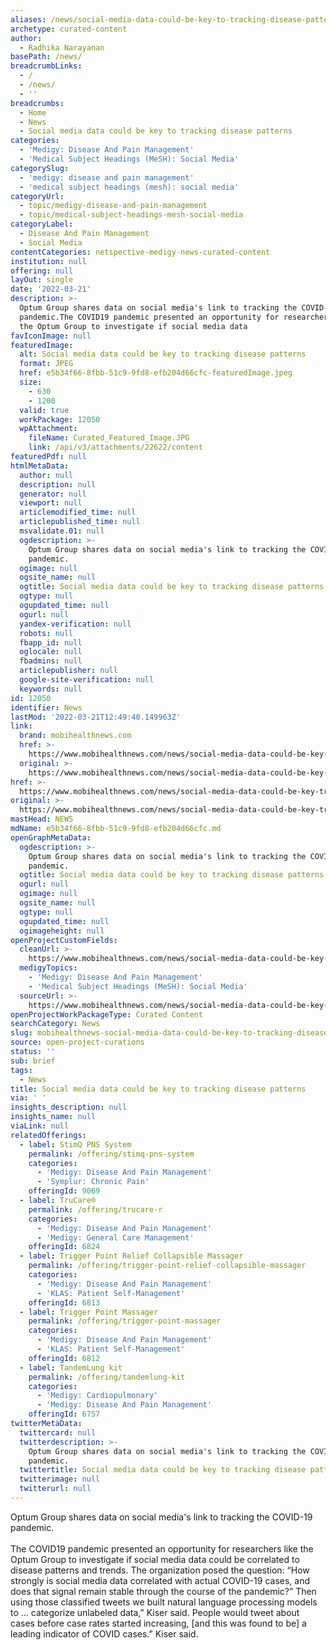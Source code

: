 ```yaml
---
aliases: /news/social-media-data-could-be-key-to-tracking-disease-patterns
archetype: curated-content
author:
  - Radhika Narayanan
basePath: /news/
breadcrumbLinks:
  - /
  - /news/
  - ''
breadcrumbs:
  - Home
  - News
  - Social media data could be key to tracking disease patterns
categories:
  - 'Medigy: Disease And Pain Management'
  - 'Medical Subject Headings (MeSH): Social Media'
categorySlug:
  - 'medigy: disease and pain management'
  - 'medical subject headings (mesh): social media'
categoryUrl:
  - topic/medigy-disease-and-pain-management
  - topic/medical-subject-headings-mesh-social-media
categoryLabel:
  - Disease And Pain Management
  - Social Media
contentCategories: netspective-medigy-news-curated-content
institution: null
offering: null
layOut: single
date: '2022-03-21'
description: >-
  Optum Group shares data on social media's link to tracking the COVID-19
  pandemic.The COVID19 pandemic presented an opportunity for researchers like
  the Optum Group to investigate if social media data 
favIconImage: null
featuredImage:
  alt: Social media data could be key to tracking disease patterns
  format: JPEG
  href: e5b34f66-8fbb-51c9-9fd8-efb204d66cfc-featuredImage.jpeg
  size:
    - 630
    - 1200
  valid: true
  workPackage: 12050
  wpAttachment:
    fileName: Curated_Featured_Image.JPG
    link: /api/v3/attachments/22622/content
featuredPdf: null
htmlMetaData:
  author: null
  description: null
  generator: null
  viewport: null
  articlemodified_time: null
  articlepublished_time: null
  msvalidate.01: null
  ogdescription: >-
    Optum Group shares data on social media's link to tracking the COVID-19
    pandemic.
  ogimage: null
  ogsite_name: null
  ogtitle: Social media data could be key to tracking disease patterns
  ogtype: null
  ogupdated_time: null
  ogurl: null
  yandex-verification: null
  robots: null
  fbapp_id: null
  oglocale: null
  fbadmins: null
  articlepublisher: null
  google-site-verification: null
  keywords: null
id: 12050
identifier: News
lastMod: '2022-03-21T12:49:40.149963Z'
link:
  brand: mobihealthnews.com
  href: >-
    https://www.mobihealthnews.com/news/social-media-data-could-be-key-tracking-disease-patterns
  original: >-
    https://www.mobihealthnews.com/news/social-media-data-could-be-key-tracking-disease-patterns
href: >-
  https://www.mobihealthnews.com/news/social-media-data-could-be-key-tracking-disease-patterns
original: >-
  https://www.mobihealthnews.com/news/social-media-data-could-be-key-tracking-disease-patterns
mastHead: NEWS
mdName: e5b34f66-8fbb-51c9-9fd8-efb204d66cfc.md
openGraphMetaData:
  ogdescription: >-
    Optum Group shares data on social media's link to tracking the COVID-19
    pandemic.
  ogtitle: Social media data could be key to tracking disease patterns
  ogurl: null
  ogimage: null
  ogsite_name: null
  ogtype: null
  ogupdated_time: null
  ogimageheight: null
openProjectCustomFields:
  cleanUrl: >-
    https://www.mobihealthnews.com/news/social-media-data-could-be-key-tracking-disease-patterns
  medigyTopics:
    - 'Medigy: Disease And Pain Management'
    - 'Medical Subject Headings (MeSH): Social Media'
  sourceUrl: >-
    https://www.mobihealthnews.com/news/social-media-data-could-be-key-tracking-disease-patterns
openProjectWorkPackageType: Curated Content
searchCategory: News
slug: mobihealthnews-social-media-data-could-be-key-to-tracking-disease-patterns
source: open-project-curations
status: ''
sub: brief
tags:
  - News
title: Social media data could be key to tracking disease patterns
via: ' '
insights_description: null
insights_name: null
viaLink: null
relatedOfferings:
  - label: StimQ PNS System
    permalink: /offering/stimq-pns-system
    categories:
      - 'Medigy: Disease And Pain Management'
      - 'Symplur: Chronic Pain'
    offeringId: 9069
  - label: TruCare®
    permalink: /offering/trucare-r
    categories:
      - 'Medigy: Disease And Pain Management'
      - 'Medigy: General Care Management'
    offeringId: 6824
  - label: Trigger Point Relief Collapsible Massager
    permalink: /offering/trigger-point-relief-collapsible-massager
    categories:
      - 'Medigy: Disease And Pain Management'
      - 'KLAS: Patient Self-Management'
    offeringId: 6813
  - label: Trigger Point Massager
    permalink: /offering/trigger-point-massager
    categories:
      - 'Medigy: Disease And Pain Management'
      - 'KLAS: Patient Self-Management'
    offeringId: 6812
  - label: TandemLung kit
    permalink: /offering/tandemlung-kit
    categories:
      - 'Medigy: Cardiopulmonary'
      - 'Medigy: Disease And Pain Management'
    offeringId: 6757
twitterMetaData:
  twittercard: null
  twitterdescription: >-
    Optum Group shares data on social media's link to tracking the COVID-19
    pandemic.
  twittertitle: Social media data could be key to tracking disease patterns
  twitterimage: null
  twitterurl: null
---
```

<p>Optum Group shares data on social media's link to tracking the COVID-19 pandemic.<br><br>The COVID19 pandemic presented an opportunity for researchers like the Optum Group to investigate if social media data could be correlated to disease patterns and trends.
The organization posed the question: “How strongly is social media data correlated with actual COVID-19 cases, and does that signal remain stable through the course of the pandemic?”
Then using those classified tweets we built natural language processing models to … categorize unlabeled data,” Kiser said.
People would tweet about cases before case rates started increasing, [and this was found to be] a leading indicator of COVID cases.” Kiser said.</p>
